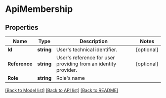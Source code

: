 # ApiMembership

## Properties

Name | Type | Description | Notes
------------ | ------------- | ------------- | -------------
**Id** | **string** | User&#39;s technical identifier. | [optional] 
**Reference** | **string** | User&#39;s reference for user providing from an identity provider. | [optional] 
**Role** | **string** | Role&#39;s name | 

[[Back to Model list]](../README.md#documentation-for-models) [[Back to API list]](../README.md#documentation-for-api-endpoints) [[Back to README]](../README.md)


